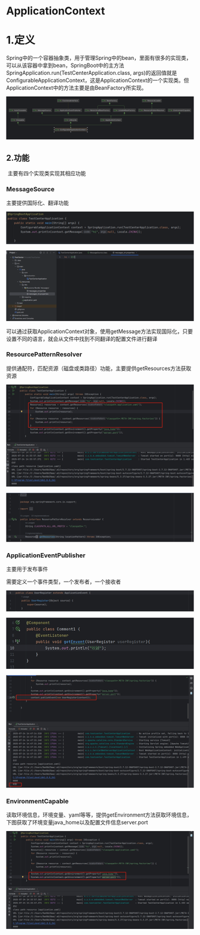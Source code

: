 # ApplicationContext

# 1.定义

​	Spring中的一个容器抽象类，用于管理Spring中的bean，里面有很多的实现类，可以从该容器中拿到bean，SpringBoot中的主方法SpringApplication.run(TestCenterApplication.class, args)的返回值就是ConfigurableApplicationContext，这是ApplicationContext的一个实现类。但ApplicationContext中的方法主要是由BeanFactory所实现。

![image-20250723225434713](.\pic\image-20250723225434713.png)

## 2.功能

​	主要有四个实现类实现其相应功能

### MessageSource

主要提供国际化、翻译功能

![image-20250723234531386](.\pic\11)

![image-20250723234552520](.\pic\12.png)

可以通过获取ApplicationContext对象，使用getMessage方法实现国际化，只要设置不同的语言，就会从文件中找到不同翻译的配置文件进行翻译

### ResourcePatternResolver

提供通配符，匹配资源（磁盘或类路径）功能，主要提供getResources方法获取资源

![](.\pic\1.png)

![](.\pic\2.png)

### ApplicationEventPublisher

主要用于发布事件

需要定义一个事件类型，一个发布者，一个接收者

![](.\pic\4.png)



![](.\pic\5.png)

![](.\pic\6.png)

### EnvironmentCapable

读取环境信息，环境变量、yaml等等，提供getEnvironment方法获取环境信息，下图获取了环境变量java_home以及配置文件信息server.port

![](.\pic\3.png)
